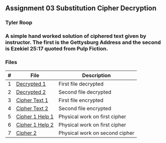 ## Assignment 03 Substitution Cipher Decryption
### Tyler Roop
### A simple hand worked solution of ciphered text given by instructor. The first is the Gettysburg Address and the second is Ezekiel 25:17 quoted from Pulp Fiction.

### Files

|   #   | File                                           | Description                                                |
| :---: | ---------------------------------------------- | ---------------------------------------------------------- |
|   1   | [Decrypted 1](./decrypted_1.txt)               | First file decrypted                                       |
|   2   | [Decrypted 2](./decrypted_2.txt)               | Second file decrypted                                      |
|   3   | [Cipher Text 1](./ciphertext_1.txt)            | First file encrypted                                       |
|   4   | [Cipher Text 2](./ciphertext_2.txt)            | Second file encrypted                                      |
|   5   | [Cipher 1 Help 1](./Cipher_1(1)_ROOP.pdf)      | Physical work on first cipher                              |
|   6   | [Cipher 1 Help 2](./Cipher_1(2)_ROOP.pdf)      | Physical work on first cipher                              |
|   7   | [Cipher 2](./Cipher_2_ROOP.png)                | Physical work on second cipher                             |

